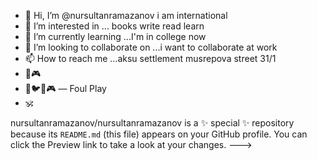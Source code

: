 - 👋 Hi, I’m @nursultanramazanov i am international
- 👀 I’m interested in ... books write read learn 
- 🌱 I’m currently learning ...I'm in college now
- 💞️ I’m looking to collaborate on ...i want to collaborate at work
- 📫 How to reach me ...aksu settlement musrepova street 31/1
- 🧠🎮 
- 🐧🐦🐤🎮  — Foul Play
- 🕉



nursultanramazanov/nursultanramazanov is a ✨ special ✨ repository because its `README.md` (this file) appears on your GitHub profile.
You can click the Preview link to take a look at your changes.
--->
